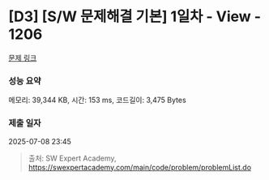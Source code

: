 # [D3] [S/W 문제해결 기본] 1일차 - View - 1206 

[문제 링크](https://swexpertacademy.com/main/code/problem/problemDetail.do?contestProbId=AV134DPqAA8CFAYh) 

### 성능 요약

메모리: 39,344 KB, 시간: 153 ms, 코드길이: 3,475 Bytes

### 제출 일자

2025-07-08 23:45



> 출처: SW Expert Academy, https://swexpertacademy.com/main/code/problem/problemList.do